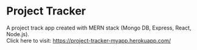 # Project Tracker

A project track app created with MERN stack (Mongo DB, Express, React, Node.js).<br>
Click here to visit: https://project-tracker-myapp.herokuapp.com/
